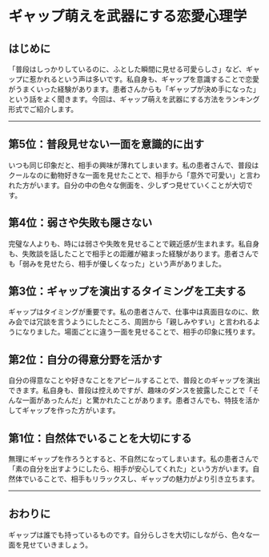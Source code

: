 # ギャップ萌えを武器にする恋愛心理学

## はじめに
「普段はしっかりしているのに、ふとした瞬間に見せる可愛らしさ」など、ギャップに惹かれるという声は多いです。私自身も、ギャップを意識することで恋愛がうまくいった経験があります。患者さんからも「ギャップが決め手になった」という話をよく聞きます。今回は、ギャップ萌えを武器にする方法をランキング形式でご紹介します。

---

## 第5位：普段見せない一面を意識的に出す
いつも同じ印象だと、相手の興味が薄れてしまいます。私の患者さんで、普段はクールなのに動物好きな一面を見せたことで、相手から「意外で可愛い」と言われた方がいます。自分の中の色々な側面を、少しずつ見せていくことが大切です。

## 第4位：弱さや失敗も隠さない
完璧な人よりも、時には弱さや失敗を見せることで親近感が生まれます。私自身も、失敗談を話したことで相手との距離が縮まった経験があります。患者さんでも「弱みを見せたら、相手が優しくなった」という声がありました。

## 第3位：ギャップを演出するタイミングを工夫する
ギャップはタイミングが重要です。私の患者さんで、仕事中は真面目なのに、飲み会では冗談を言うようにしたところ、周囲から「親しみやすい」と言われるようになりました。場面ごとに違う一面を見せることで、相手の印象に残ります。

## 第2位：自分の得意分野を活かす
自分の得意なことや好きなことをアピールすることで、普段とのギャップを演出できます。私自身も、普段は控えめですが、趣味のダンスを披露したことで「そんな一面があったんだ」と驚かれたことがあります。患者さんでも、特技を活かしてギャップを作った方がいます。

## 第1位：自然体でいることを大切にする
無理にギャップを作ろうとすると、不自然になってしまいます。私の患者さんで「素の自分を出すようにしたら、相手が安心してくれた」という方がいます。自然体でいることで、相手もリラックスし、ギャップの魅力がより引き立ちます。

---

## おわりに
ギャップは誰でも持っているものです。自分らしさを大切にしながら、色々な一面を見せていきましょう。 

